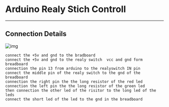# Arduino Realy Stich Controll 

--- 

## Connection Details 
![img](https://github.com/adarshkumarsingh83/arduino/APPLICATION/arduino-relay-switch-controll/connection-details.JPG)
```
connect the +5v and gnd to the bradboard 
connect the +5v and gnd to the realy switch  vcc and gnd form breadboard 
connection the pin 13 from arduino to the realyswitch IN pin 
connect the middle pin of the realy switch to the gnd of the breadboard 
connection the right pin the the long resistor of the red led 
connection the left pin the the long resistor of the green led 
then connection the other led of the risitor to the long led of the leds 
connect the short led of the led to the gnd in the breadboard 

```
